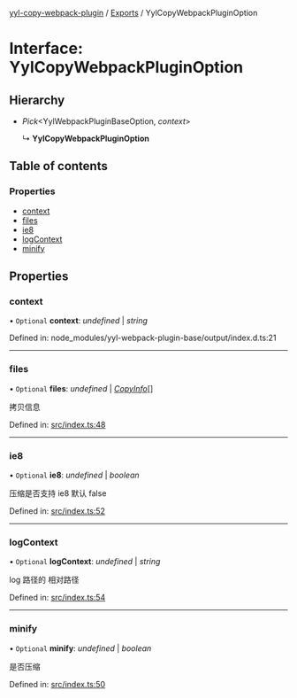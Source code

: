 [yyl-copy-webpack-plugin](../README.md) / [Exports](../modules.md) / YylCopyWebpackPluginOption

# Interface: YylCopyWebpackPluginOption

## Hierarchy

* *Pick*<YylWebpackPluginBaseOption, *context*\>

  ↳ **YylCopyWebpackPluginOption**

## Table of contents

### Properties

- [context](yylcopywebpackpluginoption.md#context)
- [files](yylcopywebpackpluginoption.md#files)
- [ie8](yylcopywebpackpluginoption.md#ie8)
- [logContext](yylcopywebpackpluginoption.md#logcontext)
- [minify](yylcopywebpackpluginoption.md#minify)

## Properties

### context

• `Optional` **context**: *undefined* \| *string*

Defined in: node_modules/yyl-webpack-plugin-base/output/index.d.ts:21

___

### files

• `Optional` **files**: *undefined* \| [*CopyInfo*](copyinfo.md)[]

拷贝信息

Defined in: [src/index.ts:48](https://github.com/jackness1208/yyl-copy-webpack-plugin/blob/8819f17/src/index.ts#L48)

___

### ie8

• `Optional` **ie8**: *undefined* \| *boolean*

压缩是否支持 ie8 默认 false

Defined in: [src/index.ts:52](https://github.com/jackness1208/yyl-copy-webpack-plugin/blob/8819f17/src/index.ts#L52)

___

### logContext

• `Optional` **logContext**: *undefined* \| *string*

log 路径的 相对路径

Defined in: [src/index.ts:54](https://github.com/jackness1208/yyl-copy-webpack-plugin/blob/8819f17/src/index.ts#L54)

___

### minify

• `Optional` **minify**: *undefined* \| *boolean*

是否压缩

Defined in: [src/index.ts:50](https://github.com/jackness1208/yyl-copy-webpack-plugin/blob/8819f17/src/index.ts#L50)
